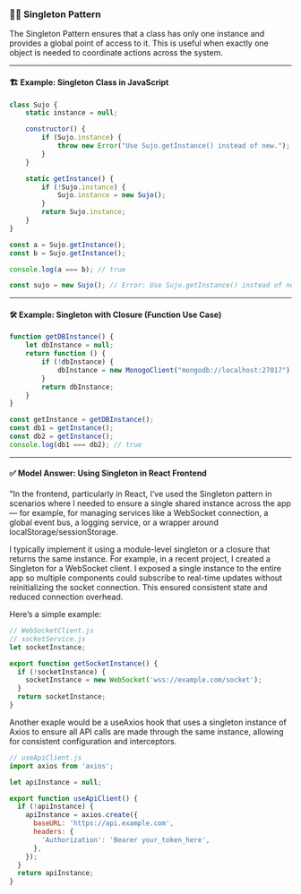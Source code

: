 ### 🦸‍♂️ Singleton Pattern

The Singleton Pattern ensures that a class has only one instance and provides a global point of access to it. This is useful when exactly one object is needed to coordinate actions across the system.

---

#### 🏗️ Example: Singleton Class in JavaScript

```js
class Sujo {
    static instance = null;

    constructor() {
        if (Sujo.instance) {
            throw new Error("Use Sujo.getInstance() instead of new.");
        }
    }

    static getInstance() {
        if (!Sujo.instance) {
            Sujo.instance = new Sujo();
        }
        return Sujo.instance;
    }
}

const a = Sujo.getInstance();
const b = Sujo.getInstance();

console.log(a === b); // true

const sujo = new Sujo(); // Error: Use Sujo.getInstance() instead of new.
```

---

#### 🛠️ Example: Singleton with Closure (Function Use Case)

```js
function getDBInstance() {
    let dbInstance = null;
    return function () {
        if (!dbInstance) {
            dbInstance = new MonogoClient("mongodb://localhost:27017");
        }
        return dbInstance;
    }
}

const getInstance = getDBInstance();
const db1 = getInstance();
const db2 = getInstance();
console.log(db1 === db2); // true
```

---

#### ✅ Model Answer: Using Singleton in React Frontend
"In the frontend, particularly in React, I’ve used the Singleton pattern in scenarios where I needed to ensure a single shared instance across the app — for example, for managing services like a WebSocket connection, a global event bus, a logging service, or a wrapper around localStorage/sessionStorage.

I typically implement it using a module-level singleton or a closure that returns the same instance. For example, in a recent project, I created a Singleton for a WebSocket client. I exposed a single instance to the entire app so multiple components could subscribe to real-time updates without reinitializing the socket connection. This ensured consistent state and reduced connection overhead.

Here’s a simple example:

```js
// WebSocketClient.js
// socketService.js
let socketInstance;

export function getSocketInstance() {
  if (!socketInstance) {
    socketInstance = new WebSocket('wss://example.com/socket');
  }
  return socketInstance;
}
````

Another exaple would be a useAxios hook that uses a singleton instance of Axios to ensure all API calls are made through the same instance, allowing for consistent configuration and interceptors.

```js
// useApiClient.js
import axios from 'axios';

let apiInstance = null;

export function useApiClient() {
  if (!apiInstance) {
    apiInstance = axios.create({
      baseURL: 'https://api.example.com',
      headers: {
        'Authorization': 'Bearer your_token_here',
      },
    });
  }
  return apiInstance;
}
````